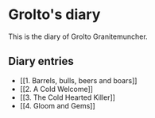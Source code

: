 # Grolto's diary

This is the diary of Grolto Granitemuncher.

## Diary entries

- [[1. Barrels, bulls, beers and boars]]
- [[2. A Cold Welcome]]
- [[3. The Cold Hearted Killer]]
- [[4. Gloom and Gems]]